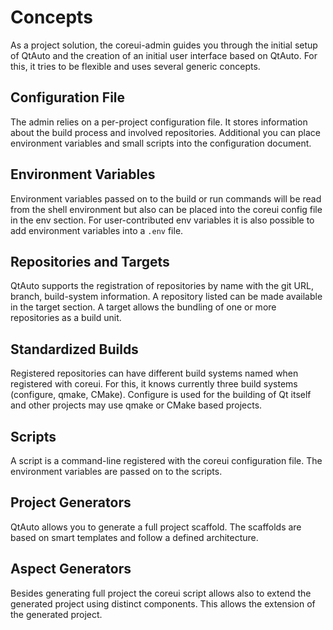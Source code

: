 # Concepts

As a project solution, the coreui-admin guides you through the initial setup of QtAuto and the creation of an initial user interface based on QtAuto. For this, it tries to be flexible and uses several generic concepts.

## Configuration File

The admin relies on a per-project configuration file. It stores information about the build process and involved repositories. Additional you can place environment variables and small scripts into the configuration document.

## Environment Variables

Environment variables passed on to the build or run commands will be read from the shell environment but also can be placed into the coreui config file in the env section. For user-contributed env variables it is also possible to add environment variables into a  `.env` file.

## Repositories and Targets

QtAuto supports the registration of repositories by name with the git URL, branch, build-system information. A repository listed can be made available in the target section. A target allows the bundling of one or more repositories as a build unit.

## Standardized Builds

Registered repositories can have different build systems named when registered with coreui. For this, it knows currently three build systems (configure, qmake, CMake). Configure is used for the building of Qt itself and other projects may use qmake or CMake based projects.


## Scripts

A script is a command-line registered with the coreui configuration file. The environment variables are passed on to the scripts.

## Project Generators

QtAuto allows you to generate a full project scaffold. The scaffolds are based on smart templates and follow a defined architecture.

## Aspect Generators

Besides generating full project the coreui script allows also to extend the generated project using distinct components. This allows the extension of the generated project.